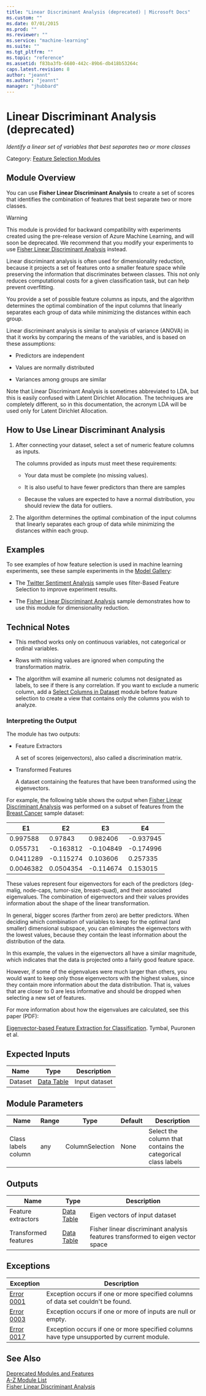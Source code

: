 ```yaml
---
title: "Linear Discriminant Analysis (deprecated) | Microsoft Docs"
ms.custom: ""
ms.date: 07/01/2015
ms.prod: ""
ms.reviewer: ""
ms.service: "machine-learning"
ms.suite: ""
ms.tgt_pltfrm: ""
ms.topic: "reference"
ms.assetid: f83ba3fb-6680-442c-89b6-db418b53264c
caps.latest.revision: 8
author: "jeannt"
ms.author: "jeannt"
manager: "jhubbard"
---
```

# Linear Discriminant Analysis (deprecated)
*Identify a linear set of variables that best separates two or more classes*  
  
 Category: [Feature Selection Modules](feature-selection-modules.md)  
  
##  <a name="Remarks"></a> Module Overview  
 You can use **Fisher Linear Discriminant Analysis** to create a set of scores that identifies the combination of features that best separate two or more classes.  
  
> [!WARNING]
>  This module is provided for backward compatibility with experiments created using the pre-release version of Azure Machine Learning, and will soon be deprecated. We recommend that you modify your experiments to use [Fisher Linear Discriminant Analysis](fisher-linear-discriminant-analysis.md) instead.  
  
 Linear discriminant analysis is often used for dimensionality reduction, because it projects a set of features onto a smaller feature space while preserving the information that discriminates between classes. This not only reduces computational costs for a given classification task, but can help prevent overfitting.  
  
 You provide a set of possible feature columns as inputs, and the algorithm determines the optimal combination of the input columns that linearly separates each group of data while minimizing the distances within each group.  
  
 Linear discriminant analysis is similar to analysis of variance (ANOVA) in that it works by comparing the means of the variables, and is based on these assumptions:  
  
-   Predictors are independent  
  
-   Values are normally distributed  
  
-   Variances among groups are similar  
  
 Note that Linear Discriminant Analysis is sometimes abbreviated to LDA, but this is easily confused with Latent Dirichlet Allocation. The techniques are completely different, so in this documentation, the acronym LDA will be used only for Latent Dirichlet Allocation.  
  
## How to Use Linear Discriminant Analysis  
  
1.  After connecting your dataset, select a set of numeric feature columns as inputs.  
  
     The columns provided as inputs must meet these requirements:  
  
    -   Your data must be complete (no missing values).  
  
    -   It is also useful to have fewer predictors than there are samples  
  
    -   Because the values are expected to have a normal distribution, you should review the data for outliers.  
  
2.  The algorithm determines the optimal combination of the input columns that linearly separates each group of data while minimizing the distances within each group.  
  
## Examples  
 To see examples of how feature selection is used in machine learning experiments, see these sample experiments in the [Model Gallery](https://gallery.cortanaintelligence.com/):  
  
-   The [Twitter Sentiment Analysis](http://go.microsoft.com/fwlink/?LinkId=525274) sample uses filter-Based Feature Selection to improve experiment results.  
  
-   The [Fisher Linear Discriminant Analysis](https://gallery.cortanaintelligence.com/Details/35da9465c13f4050babff2f297284dc1) sample demonstrates how to use this module for dimensionality reduction.  
  
##  <a name="Notes"></a> Technical Notes  
  
-   This method works only on continuous variables, not categorical or ordinal variables.  
  
-   Rows with missing values are ignored when computing the transformation matrix.  
  
-   The algorithm will examine all numeric columns not designated as labels, to see if there is any correlation. If you want to exclude a numeric column, add a [Select Columns in Dataset](select-columns-in-dataset.md) module before feature selection to create a view that contains only the columns you wish to analyze.  
  
### Interpreting the Output  
 The module has two outputs:  
  
-   Feature Extractors  
  
     A set of scores (eigenvectors), also called a discrimination matrix.  
  
-   Transformed Features  
  
     A dataset containing the features that have been transformed using the eigenvectors.  
  
 For example, the following table shows the output when [Fisher Linear Discriminant Analysis](fisher-linear-discriminant-analysis.md) was performed on a subset of features from the [Breast Cancer](http://go.microsoft.com/fwlink/?LinkId=525726) sample dataset:  
  
|E1|E2|E3|E4|  
|--------|--------|--------|--------|  
|0.997588|0.97843|0.982406|-0.937945|  
|0.055731|-0.163812|-0.104849|-0.174996|  
|0.0411289|-0.115274|0.103606|0.257335|  
|0.0046382|0.0504354|-0.114674|0.153015|  
  
 These values represent four eigenvectors for each of the predictors (deg-malig, node-caps, tumor-size, breast-quad), and their associated eigenvalues. The combination of eigenvectors and their values provides information about the shape of the linear transformation.  
  
 In general, bigger scores (farther from zero) are better predictors. When deciding which combination of variables to keep for the optimal (and smaller) dimensional subspace, you can eliminates the eigenvectors with the lowest values, because they contain the least information about the distribution of the data.  
  
 In this example, the values in the eigenvectors all have a similar magnitude, which indicates that the data is projected onto a fairly good feature space.  
  
 However, if some of the eigenvalues were much larger than others, you would want to keep only those eigenvectors with the highest values, since they contain more information about the data distribution. That is, values that are closer to 0 are less informative and should be dropped when selecting a new set of features.  
  
 For more information about how the eigenvalues are calculated, see this paper (PDF):  
  
 [Eigenvector-based Feature Extraction for Classification](http://www.aaai.org/Papers/FLAIRS/2002/FLAIRS02-070.pdf). Tymbal, Puuronen et al.  
  
##  <a name="ExpectedInputs"></a> Expected Inputs  
  
|Name|Type|Description|  
|----------|----------|-----------------|  
|Dataset|[Data Table](data-table.md)|Input dataset|  
  
##  <a name="parameters"></a> Module Parameters  
  
|Name|Range|Type|Default|Description|  
|----------|-----------|----------|-------------|-----------------|  
|Class labels column|any|ColumnSelection|None|Select the column that contains the categorical class labels|  
  
##  <a name="Outputs"></a> Outputs  
  
|Name|Type|Description|  
|----------|----------|-----------------|  
|Feature extractors|[Data Table](data-table.md)|Eigen vectors of input dataset|  
|Transformed features|[Data Table](data-table.md)|Fisher linear discriminant analysis features transformed to eigen vector space|  
  
##  <a name="exceptions"></a> Exceptions  
  
|Exception|Description|  
|---------------|-----------------|  
|[Error 0001](errors/error-0001.md)|Exception occurs if one or more specified columns of data set couldn't be found.|  
|[Error 0003](errors/error-0003.md)|Exception occurs if one or more of inputs are null or empty.|  
|[Error 0017](errors/error-0017.md)|Exception occurs if one or more specified columns have type unsupported by current module.|  
  
## See Also  
 [Deprecated Modules and Features](deprecated-modules-and-features.md)   
 [A-Z Module List](a-z-module-list.md)   
 [Fisher Linear Discriminant Analysis](fisher-linear-discriminant-analysis.md)